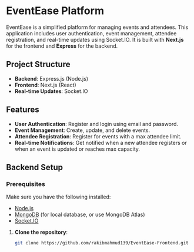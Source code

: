 # EventEase Platform

EventEase is a simplified platform for managing events and attendees. This application includes user authentication, event management, attendee registration, and real-time updates using Socket.IO. It is built with **Next.js** for the frontend and **Express** for the backend.

## Project Structure

- **Backend**: Express.js (Node.js)
- **Frontend**: Next.js (React)
- **Real-time Updates**: Socket.IO

## Features

- **User Authentication**: Register and login using email and password.
- **Event Management**: Create, update, and delete events.
- **Attendee Registration**: Register for events with a max attendee limit.
- **Real-time Notifications**: Get notified when a new attendee registers or when an event is updated or reaches max capacity.

## Backend Setup

### Prerequisites

Make sure you have the following installed:

- [Node.js](https://nodejs.org/)
- [MongoDB](https://www.mongodb.com/try/download/community) (for local database, or use MongoDB Atlas)
- [Socket.IO](https://socket.io/)


1. **Clone the repository**:
   ```bash
   git clone https://github.com/rakibmahmud139/EventEase-Frontend.git

   ```
